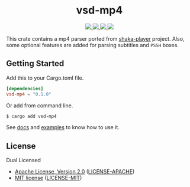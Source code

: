<h1 align="center">vsd-mp4</h1>

<p align="center">
  <a href="https://crates.io/crates/vsd-mp4">
    <img src="https://img.shields.io/crates/d/vsd-mp4?style=flat-square">
  </a>
  <a href="https://crates.io/crates/vsd-mp4">
    <img src="https://img.shields.io/crates/v/vsd-mp4?style=flat-square">
  </a>
  <a href="https://docs.rs/vsd-mp4">
    <img src="https://img.shields.io/docsrs/vsd-mp4?logo=docsdotrs&style=flat-square">
  </a>
  <a href="https://github.com/clitic/vsd/blob/main/vsd-mp4/README.md#license">
    <img src="https://img.shields.io/crates/l/vsd-mp4?style=flat-square">
  </a>
</p>

This crate contains a mp4 parser ported from [shaka-player](https://github.com/shaka-project/shaka-player) project. Also, some optional features are added for parsing subtitles and `PSSH` boxes.

## Getting Started

Add this to your Cargo.toml file.

```toml
[dependencies]
vsd-mp4 = "0.1.0"
```

Or add from command line.

```bash
$ cargo add vsd-mp4
```

See [docs](https://docs.rs/vsd-mp4) and [examples](https://github.com/clitic/vsd/tree/main/vsd-mp4/examples) to 
know how to use it.

## License

Dual Licensed

- [Apache License, Version 2.0](https://www.apache.org/licenses/LICENSE-2.0) ([LICENSE-APACHE](LICENSE-APACHE))
- [MIT license](https://opensource.org/licenses/MIT) ([LICENSE-MIT](LICENSE-MIT))

